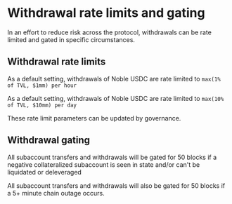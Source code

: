# Withdrawal rate limits and gating

In an effort to reduce risk across the protocol, withdrawals can be rate limited and gated in specific circumstances. 
​

## Withdrawal rate limits

As a default setting, withdrawals of Noble USDC are rate limited to ```max(1% of TVL, $1mm) per hour```

As a default setting, withdrawals of Noble USDC are rate limited to ```max(10% of TVL, $10mm) per day```

These rate limit parameters can be updated by governance.

 

## Withdrawal gating

All subaccount transfers and withdrawals will be gated for 50 blocks if a negative collateralized subaccount is seen in state and/or can't be liquidated or deleveraged

All subaccount transfers and withdrawals will also be gated for 50 blocks if a 5+ minute chain outage occurs.
